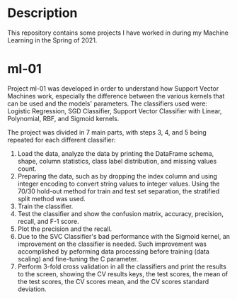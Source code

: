 # Description
This repository contains some projects I have worked in during my Machine Learning in the Spring of 2021.

# ml-01
Project ml-01 was developed in order to understand how Support Vector Machines work, especially the difference between the various kernels that can be used and the models' parameters. The classifiers used were: Logistic Regression, SGD Classifier, Support Vector Classifier with Linear, Polynomial, RBF, and Sigmoid kernels.

The project was divided in 7 main parts, with steps 3, 4, and 5 being repeated for each different classifier:

1. Load the data, analyze the data by printing the DataFrame schema, shape, column statistics, class label distribution, and missing values count.
2. Preparing the data, such as by dropping the index column and using integer encoding to convert string values to integer values. Using the 70/30 hold-out method for train and test set separation, the stratified split method was used. 
3. Train the classifier.  
4. Test the classifier and show the confusion matrix, accuracy, precision, recall, and F-1 score.
5. Plot the precision and the recall.
6. Due to the SVC Classifier's bad performance with the Sigmoid kernel, an improvement on the classifier is needed. Such improvement was accomplished by peforming data processing before training (data scaling) and fine-tuning the C parameter.
7. Perform 3-fold cross validation in all the classifiers and print the results to the screen, showing the CV results keys, the test scores, the mean of the test scores, the CV scores mean, and the CV scores standard deviation.
